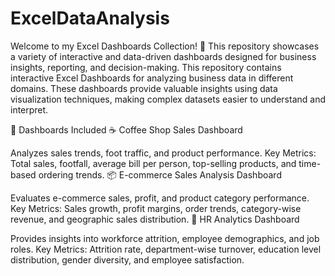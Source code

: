 # ExcelDataAnalysis
Welcome to my Excel Dashboards Collection! 🚀 This repository showcases a variety of interactive and data-driven dashboards designed for business insights, reporting, and decision-making.
This repository contains interactive Excel Dashboards for analyzing business data in different domains. These dashboards provide valuable insights using data visualization techniques, making complex datasets easier to understand and interpret.

🔹 Dashboards Included
☕ Coffee Shop Sales Dashboard

Analyzes sales trends, foot traffic, and product performance.
Key Metrics: Total sales, footfall, average bill per person, top-selling products, and time-based ordering trends.
📦 E-commerce Sales Analysis Dashboard

Evaluates e-commerce sales, profit, and product category performance.
Key Metrics: Sales growth, profit margins, order trends, category-wise revenue, and geographic sales distribution.
👥 HR Analytics Dashboard

Provides insights into workforce attrition, employee demographics, and job roles.
Key Metrics: Attrition rate, department-wise turnover, education level distribution, gender diversity, and employee satisfaction.
